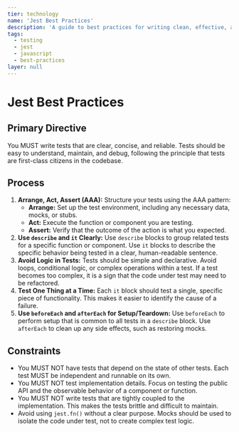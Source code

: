 ```yaml
---
tier: technology
name: 'Jest Best Practices'
description: 'A guide to best practices for writing clean, effective, and maintainable tests with Jest.'
tags:
  - testing
  - jest
  - javascript
  - best-practices
layer: null
---
```


# Jest Best Practices

## Primary Directive

You MUST write tests that are clear, concise, and reliable. Tests should be easy to understand, maintain, and debug, following the principle that tests are first-class citizens in the codebase.

## Process

1.  **Arrange, Act, Assert (AAA):** Structure your tests using the AAA pattern:
    - **Arrange:** Set up the test environment, including any necessary data, mocks, or stubs.
    - **Act:** Execute the function or component you are testing.
    - **Assert:** Verify that the outcome of the action is what you expected.
2.  **Use `describe` and `it` Clearly:** Use `describe` blocks to group related tests for a specific function or component. Use `it` blocks to describe the specific behavior being tested in a clear, human-readable sentence.
3.  **Avoid Logic in Tests:** Tests should be simple and declarative. Avoid loops, conditional logic, or complex operations within a test. If a test becomes too complex, it is a sign that the code under test may need to be refactored.
4.  **Test One Thing at a Time:** Each `it` block should test a single, specific piece of functionality. This makes it easier to identify the cause of a failure.
5.  **Use `beforeEach` and `afterEach` for Setup/Teardown:** Use `beforeEach` to perform setup that is common to all tests in a `describe` block. Use `afterEach` to clean up any side effects, such as restoring mocks.

## Constraints

- You MUST NOT have tests that depend on the state of other tests. Each test MUST be independent and runnable on its own.
- You MUST NOT test implementation details. Focus on testing the public API and the observable behavior of a component or function.
- You MUST NOT write tests that are tightly coupled to the implementation. This makes the tests brittle and difficult to maintain.
- Avoid using `jest.fn()` without a clear purpose. Mocks should be used to isolate the code under test, not to create complex test logic.
